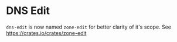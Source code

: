 # DNS Edit

`dns-edit` is now named `zone-edit` for better clarity of it's scope. See https://crates.io/crates/zone-edit
